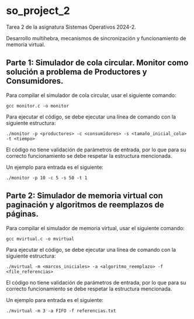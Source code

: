 # so_project_2

Tarea 2 de la asignatura Sistemas Operativos 2024-2.

Desarrollo multihebra, mecanismos de sincronización y funcionamiento de memoria virtual.

## Parte 1: Simulador de cola circular. Monitor como solución a problema de Productores y Consumidores.

Para compilar el simulador de cola circular, usar el siguiente comando:

```
gcc monitor.c -o monitor
```

Para ejecutar el código, se debe ejecutar una línea de comando con la siguiente estructura:

```
./monitor -p <productores> -c <consumidores> -s <tamaño_inicial_cola> -t <tiempo>
```

El código no tiene validación de parámetros de entrada, por lo que para su correcto funcionamiento se debe respetar la estructura mencionada.

Un ejemplo para entrada es el siguiente:

```
./monitor -p 10 -c 5 -s 50 -t 1
```

## Parte 2: Simulador de memoria virtual con paginación y algoritmos de reemplazos de páginas.

Para compilar el simulador de memoria virtual, usar el siguiente comando:

```
gcc mvirtual.c -o mvirtual
```

Para ejecutar el código, se debe ejecutar una línea de comando con la siguiente estructura:

```
./mvirtual -m <marcos_iniciales> -a <algoritmo_reemplazo> -f <file_referencias>
```

El código no tiene validación de parámetros de entrada, por lo que para su correcto funcionamiento se debe respetar la estructura mencionada.

Un ejemplo para entrada es el siguiente:

```
./mvirtual -m 3 -a FIFO -f referencias.txt
```

